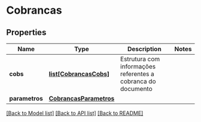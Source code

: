 # Cobrancas

## Properties

Name | Type | Description | Notes
------------ | ------------- | ------------- | -------------
**cobs** | [**list[CobrancasCobs]**](CobrancasCobs.md) | Estrutura com informações referentes a cobranca do documento |
**parametros** | [**CobrancasParametros**](CobrancasParametros.md) |  |

[[Back to Model list]](../README.md#documentation-for-models) [[Back to API list]](../README.md#documentation-for-api-endpoints) [[Back to README]](../README.md)
